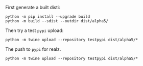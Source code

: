 First generate a built disti:

```
python -m pip install --upgrade build 
python -m build --sdist --outdir dist/alpha5/
```

Then try a test ``pypi`` upload:

```
python -m twine upload --repository testpypi dist/alpha5/*
```

The push to `pypi` for realz.

```
python -m twine upload --repository testpypi dist/alpha5/*
```
